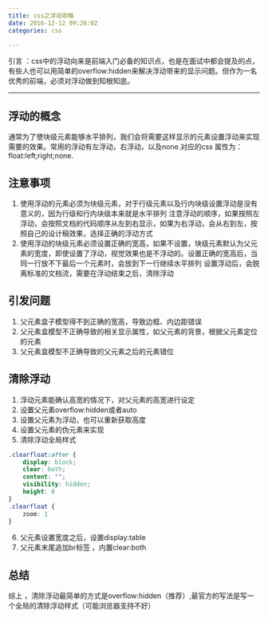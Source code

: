 ```yaml
---
title: css之浮动攻略
date: 2016-12-12 09:26:02
categories: css

---
```


引言 ：css中的浮动向来是前端入门必备的知识点，也是在面试中都会提及的点，有些人也可以用简单的overflow:hidden来解决浮动带来的显示问题。但作为一名优秀的前端，必须对浮动做到知根知底。

---

<!--more-->

##  浮动的概念 
   
通常为了使块级元素能够水平排列，我们会将需要这样显示的元素设置浮动来实现需要的效果。常用的浮动有左浮动，右浮动，以及none.对应的css 属性为：float:left;right;none.

##  注意事项
1. 使用浮动的元素必须为块级元素，对于行级元素以及行内块级设置浮动是没有意义的，因为行级和行内块级本来就是水平排列
注意浮动的顺序，如果按照左浮动，会按照文档的代码顺序从左到右显示，如果为右浮动，会从右到左，按照自己的设计稿效果，选择正确的浮动方式
1. 使用浮动的块级元素必须设置正确的宽高，如果不设置，块级元素默认为父元素的宽度，即使设置了浮动，视觉效果也是不浮动的。设置正确的宽高后，当同一行放不下最后一个元素时，会放到下一行继续水平排列
设置浮动后，会脱离标准的文档流，需要在浮动结束之后，清除浮动

## 引发问题
1. 父元素盒子模型得不到正确的宽高，导致边框、内边距错误
2. 父元素盒模型不正确导致的相关显示属性，如父元素的背景，根据父元素定位的元素
3. 父元素盒模型不正确导致的父元素之后的元素错位

## 清除浮动
1. 浮动元素能确认高宽的情况下，对父元素的高宽进行设定
2. 设置父元素overflow:hidden或者auto
3. 设置父元素为浮动，也可以重新获取高度
4. 设置父元素的伪元素来实现
5. 清除浮动全局样式
``` css
.clearfloat:after {
    display: block;
    clear: both;
    content: "";
    visibility: hidden;
    height: 0
}           
.clearfloat {
    zoom: 1
}
```
6. 父元素设置宽度之后，设置display:table
7. 父元素末尾追加br标签 ，内置clear:both

## 总结 
综上 ，清除浮动最简单的方式是overflow:hidden（推荐）,最官方的写法是写一个全局的清除浮动样式（可能浏览器支持不好）

